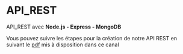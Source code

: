 # API_REST
API_REST avec **Node.js - Express - MongoDB** 

Vous pouvez suivre les étapes pour la création de notre API REST en suivant le [pdf](./Vladimir9595/API_REST/FullStack.pdf) mis à disposition dans ce canal
